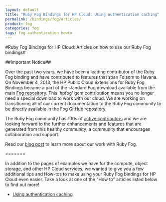 ```yaml
---
layout: default
title: "Ruby Fog Bindings for HP Cloud: Using authentication caching"
permalink: /bindings/fog/articles/
product: fog
categories: fog
tags: fog authentication howto
---
```

#Ruby Fog Bindings for HP Cloud: Articles on how to use our Ruby Fog bindings#

##Important Notice##

Over the past two years, we have been a leading contributor of the Ruby Fog binding and have contributed to features that span Folsom to Havana. On November 4, 2013, the HP Public Cloud extensions for Ruby Fog Bindings became a part of the standard Fog download available from the main [Fog repository](https://github.com/fog/fog).  This 'hpfog' gem contribution means you no longer need a special download to work with our cloud. We are working on transitioning all of our current documentation to the Ruby Fog community to be directly available in the Fog GitHub repository.
 
The Ruby Fog community has 100s of [active contributors](https://github.com/fog/fog/graphs/contributors) and we are looking forward to the further enhancements and features that are generated from this healthy community; a community that encourages collaboration and support.
 
Read our [blog post](http://www.hpcloud.com/blog/releasing-ruby-bindings-wild) to learn more about our work with Ruby Fog.

=======

In addition to the pages of examples we have for the compute, object storage, and other HP Cloud services, we wanted to give you a few additional tips and How-tos to make using your Ruby Fog bindings for HP Cloud even easier. Take a look at one of the "How to" articles listed below to find out more!

* [Using authentication caching](/bindings/fog/articles/authcache)
